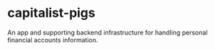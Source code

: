 capitalist-pigs
===============

An app and supporting backend infrastructure for handling personal financial accounts information.
